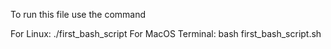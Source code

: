 To run this file use the command

For Linux: 
         ./first_bash_script
For MacOS Terminal:
         bash first_bash_script.sh
